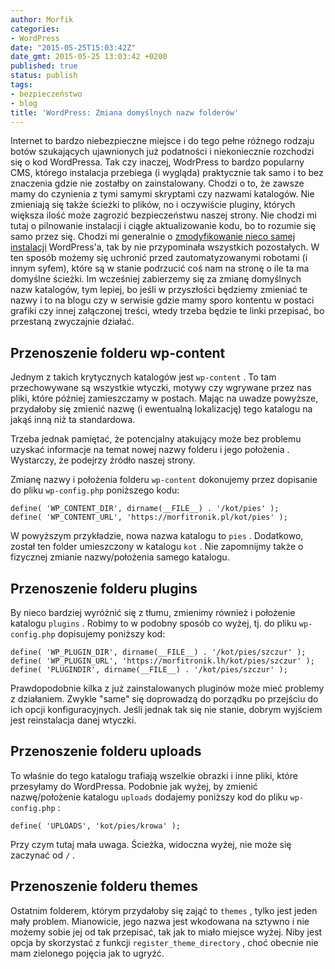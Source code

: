 ```yaml
---
author: Morfik
categories:
- WordPress
date: "2015-05-25T15:03:42Z"
date_gmt: 2015-05-25 13:03:42 +0200
published: true
status: publish
tags:
- bezpieczeństwo
- blog
title: 'WordPress: Zmiana domyślnych nazw folderów'
---
```


Internet to bardzo niebezpieczne miejsce i do tego pełne różnego rodzaju botów szukających
ujawnionych już podatności i niekoniecznie rozchodzi się o kod WordPressa. Tak czy inaczej,
WodrPress to bardzo popularny CMS, którego instalacja przebiega (i wygląda) praktycznie tak samo i
to bez znaczenia gdzie nie zostałby on zainstalowany. Chodzi o to, że zawsze mamy do czynienia z
tymi samymi skryptami czy nazwami katalogów. Nie zmieniają się także ścieżki to plików, no i
oczywiście pluginy, których większa ilość może zagrozić bezpieczeństwu naszej strony. Nie chodzi mi
tutaj o pilnowanie instalacji i ciągłe aktualizowanie kodu, bo to rozumie się samo przez się. Chodzi
mi generalnie o [zmodyfikowanie nieco samej instalacji][1] WordPress'a, tak by nie przypominała
wszystkich pozostałych. W ten sposób możemy się uchronić przed zautomatyzowanymi robotami (i innym
syfem), które są w stanie podrzucić coś nam na stronę o ile ta ma domyślne ścieżki. Im wcześniej
zabierzemy się za zmianę domyślnych nazw katalogów, tym lepiej, bo jeśli w przyszłości będziemy
zmieniać te nazwy i to na blogu czy w serwisie gdzie mamy sporo kontentu w postaci grafiki czy innej
załączonej treści, wtedy trzeba będzie te linki przepisać, bo przestaną zwyczajnie działać.

<!--more-->
## Przenoszenie folderu wp-content

Jednym z takich krytycznych katalogów jest `wp-content` . To tam przechowywane są wszystkie wtyczki,
motywy czy wgrywane przez nas pliki, które później zamieszczamy w postach. Mając na uwadze powyższe,
przydałoby się zmienić nazwę (i ewentualną lokalizację) tego katalogu na jakąś inną niż ta
standardowa.

Trzeba jednak pamiętać, że potencjalny atakujący może bez problemu uzyskać informacje na temat nowej
nazwy folderu i jego położenia . Wystarczy, że podejrzy źródło naszej strony.

Zmianę nazwy i położenia folderu `wp-content` dokonujemy przez dopisanie do pliku `wp-config.php`
poniższego kodu:

    define( 'WP_CONTENT_DIR', dirname(__FILE__) . '/kot/pies' );
    define( 'WP_CONTENT_URL', 'https://morfitronik.pl/kot/pies' );

W powyższym przykładzie, nowa nazwa katalogu to `pies` . Dodatkowo, został ten folder umieszczony w
katalogu `kot` . Nie zapomnijmy także o fizycznej zmianie nazwy/położenia samego katalogu.

## Przenoszenie folderu plugins

By nieco bardziej wyróżnić się z tłumu, zmienimy również i położenie katalogu `plugins` . Robimy to
w podobny sposób co wyżej, tj. do pliku `wp-config.php` dopisujemy poniższy kod:

    define( 'WP_PLUGIN_DIR', dirname(__FILE__) . '/kot/pies/szczur' );
    define( 'WP_PLUGIN_URL', 'https://morfitronik.lh/kot/pies/szczur' );
    define( 'PLUGINDIR', dirname(__FILE__) . '/kot/pies/szczur' );

Prawdopodobnie kilka z już zainstalowanych pluginów może mieć problemy z działaniem. Zwykle "same"
się doprowadzą do porządku po przejściu do ich opcji konfiguracyjnych. Jeśli jednak tak się nie
stanie, dobrym wyjściem jest reinstalacja danej wtyczki.

## Przenoszenie folderu uploads

To właśnie do tego katalogu trafiają wszelkie obrazki i inne pliki, które przesyłamy do WordPressa.
Podobnie jak wyżej, by zmienić nazwę/położenie katalogu `uploads` dodajemy poniższy kod do pliku
`wp-config.php` :

    define( 'UPLOADS', 'kot/pies/krowa' );

Przy czym tutaj mała uwaga. Ścieżka, widoczna wyżej, nie może się zaczynać od `/` .

## Przenoszenie folderu themes

Ostatnim folderem, którym przydałoby się zająć to `themes` , tylko jest jeden mały problem.
Mianowicie, jego nazwa jest wkodowana na sztywno i nie możemy sobie jej od tak przepisać, tak jak to
miało miejsce wyżej. Niby jest opcja by skorzystać z funkcji `register_theme_directory` , choć
obecnie nie mam zielonego pojęcia jak to ugryźć.


[1]: https://codex.wordpress.org/Editing_wp-config.php#Moving_wp-content_folder
